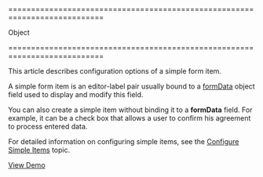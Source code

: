 <!--**
/*-------------------------------------------
    Auto-generated file. Do not modify.
-------------------------------------------

**-->
===========================================================================
<!--type-->Object<!--/type-->
===========================================================================

<!--shortDescription-->
This article describes configuration options of a simple form item.
<!--/shortDescription-->

<!--fullDescription-->
A simple form item is an editor-label pair usually bound to a [formData](/Documentation/ApiReference/UI_Widgets/dxForm/Configuration/#formData) object field used to display and modify this field.

You can also create a simple item without binding it to a **formData** field. For example, it can be a check box that allows a user to confirm his agreement to process entered data.

For detailed information on configuring simple items, see the [Configure Simple Items](/Documentation/Guide/Widgets/Form/Configure_Simple_Items/) topic.

<a href="https://js.devexpress.com/Demos/WidgetsGallery/Demo/Form/CustomizeItem/jQuery/Light/" class="button orange small fix-width-155" style="margin-right: 20px;" target="_blank">View Demo</a>
<!--/fullDescription-->